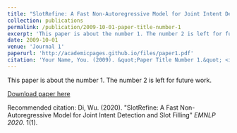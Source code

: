 ```yaml
---
title: "SlotRefine: A Fast Non-Autoregressive Model for Joint Intent Detection and Slot Filling"
collection: publications
permalink: /publication/2009-10-01-paper-title-number-1
excerpt: 'This paper is about the number 1. The number 2 is left for future work.'
date: 2009-10-01
venue: 'Journal 1'
paperurl: 'http://academicpages.github.io/files/paper1.pdf'
citation: 'Your Name, You. (2009). &quot;Paper Title Number 1.&quot; <i>Journal 1</i>. 1(1).'
---
```

This paper is about the number 1. The number 2 is left for future work.

[Download paper here](http://academicpages.github.io/files/paper1.pdf)

Recommended citation: Di, Wu. (2020). "SlotRefine: A Fast Non-Autoregressive Model for Joint Intent Detection and Slot Filling" <i>EMNLP 2020</i>. 1(1).
